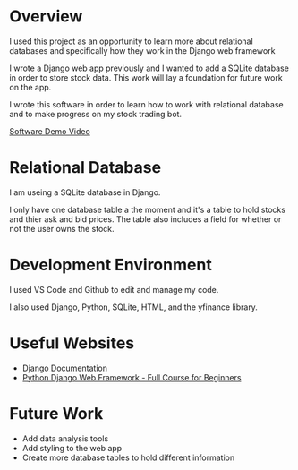 # Overview

I used this project as an opportunity to learn more about relational databases and specifically how they work in the Django web framework

I wrote a Django web app previously and I wanted to add a SQLite database in order to store stock data. This work will lay a foundation for future work on the app.

I wrote this software in order to learn how to work with relational database and to make progress on my stock trading bot.

[Software Demo Video](https://youtu.be/APzYxApjwWs)

# Relational Database

I am useing a SQLite database in Django.

I only have one database table a the moment and it's a table to hold stocks and thier ask and bid prices. The table also includes a field for whether or not the user owns the stock.

# Development Environment

I used VS Code and Github to edit and manage my code.

I also used Django, Python, SQLite, HTML, and the yfinance library.

# Useful Websites

* [Django Documentation](https://docs.djangoproject.com/en/3.2/)
* [Python Django Web Framework - Full Course for Beginners](https://www.youtube.com/watch?v=F5mRW0jo-U4&t=2018s)

# Future Work

* Add data analysis tools
* Add styling to the web app
* Create more database tables to hold different information

